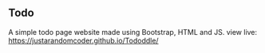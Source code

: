## Todo 

A simple todo page website made using Bootstrap, HTML and JS.
view live: https://justarandomcoder.github.io/Tododdle/
